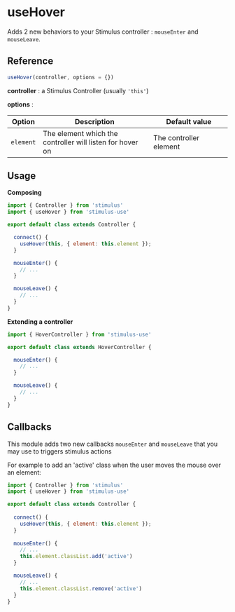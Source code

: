 # useHover

Adds 2 new behaviors to your Stimulus controller : `mouseEnter` and `mouseLeave`.

## Reference

```javascript
useHover(controller, options = {})
```

**controller** : a Stimulus Controller (usually `'this'`)

**options** :

| Option| Description |&nbsp;&nbsp;&nbsp;&nbsp;&nbsp;&nbsp;Default&nbsp;value&nbsp;&nbsp;&nbsp;&nbsp;&nbsp;&nbsp;|
|-----------------------|-------------|---------------------|
| `element` | The element which the controller will listen for hover on  | The controller element|
## Usage

**Composing**

```js
import { Controller } from 'stimulus'
import { useHover } from 'stimulus-use'

export default class extends Controller {

  connect() {
    useHover(this, { element: this.element });
  }

  mouseEnter() {
    // ...
  }

  mouseLeave() {
    // ...
  }
}
```

**Extending a controller**

```js
import { HoverController } from 'stimulus-use'

export default class extends HoverController {

  mouseEnter() {
    // ...
  }

  mouseLeave() {
    // ...
  }
}
```



## Callbacks

This module adds two new callbacks `mouseEnter` and `mouseLeave` that you may use to triggers stimulus actions

For example to add an 'active' class when the user moves the mouse over an element: 

```js
import { Controller } from 'stimulus'
import { useHover } from 'stimulus-use'

export default class extends Controller {
  
  connect() {
    useHover(this, { element: this.element });
  }
  
  mouseEnter() {
    // ...
    this.element.classList.add('active')
  }

  mouseLeave() {
    // ...
    this.element.classList.remove('active')
  }
}
```

